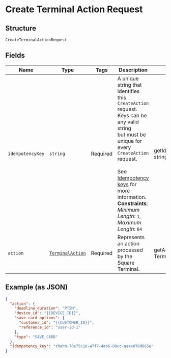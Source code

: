 
# Create Terminal Action Request

## Structure

`CreateTerminalActionRequest`

## Fields

| Name | Type | Tags | Description | Getter | Setter |
|  --- | --- | --- | --- | --- | --- |
| `idempotencyKey` | `string` | Required | A unique string that identifies this `CreateAction` request. Keys can be any valid string<br>but must be unique for every `CreateAction` request.<br><br>See [Idempotency keys](https://developer.squareup.com/docs/basics/api101/idempotency) for more information.<br>**Constraints**: *Minimum Length*: `1`, *Maximum Length*: `64` | getIdempotencyKey(): string | setIdempotencyKey(string idempotencyKey): void |
| `action` | [`TerminalAction`](../../doc/models/terminal-action.md) | Required | Represents an action processed by the Square Terminal. | getAction(): TerminalAction | setAction(TerminalAction action): void |

## Example (as JSON)

```json
{
  "action": {
    "deadline_duration": "PT5M",
    "device_id": "{{DEVICE_ID}}",
    "save_card_options": {
      "customer_id": "{{CUSTOMER_ID}}",
      "reference_id": "user-id-1"
    },
    "type": "SAVE_CARD"
  },
  "idempotency_key": "thahn-70e75c10-47f7-4ab6-88cc-aaa4076d065e"
}
```

